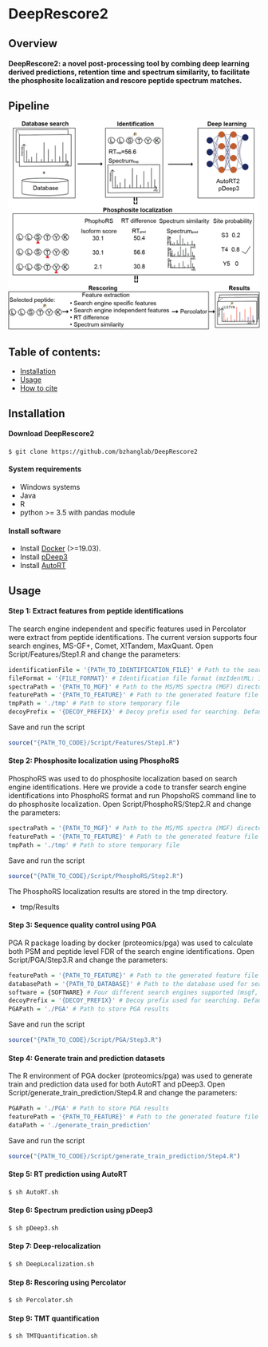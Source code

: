 # DeepRescore2

## Overview

#### DeepRescore2: a novel post-processing tool by combing deep learning derived predictions, retention time and spectrum similarity, to facilitate the phosphosite localization and rescore peptide spectrum matches. 


## Pipeline

![DeepRescore2 pipeline](Images/Figure1.png)

## Table of contents:

- [Installation](#installation)
- [Usage](#Usage)
- [How to cite](#how-to-cite)

## Installation

#### Download DeepRescore2

```shell
$ git clone https://github.com/bzhanglab/DeepRescore2
```

#### System requirements

* Windows systems
* Java
* R
* python >= 3.5 with pandas module

#### Install software

* Install [Docker](https://docs.docker.com/install/) (>=19.03).
* Install [pDeep3](https://github.com/pFindStudio/pDeep3)
* Install [AutoRT](https://github.com/bzhanglab/AutoRT)

## Usage
#### Step 1: Extract features from peptide identifications

The search engine independent and specific features used in Percolator were extract from peptide identifications. The current version supports four search engines, MS-GF+, Comet, X!Tandem, MaxQuant.
Open Script/Features/Step1.R and change the parameters:

```R
identificationFile = '{PATH_TO_IDENTIFICATION_FILE}' # Path to the search engine identification file
fileFormat = '{FILE_FORMAT}' # Identification file format (mzIdentML: 1, pepXML: 2, proBAM: 3, txt: 4, maxQuant: 5, TIC: 6)
spectraPath = '{PATH_TO_MGF}' # Path to the MS/MS spectra (MGF) directory
featurePath = '{PATH_TO_FEATURE}' # Path to the generated feature file
tmpPath = './tmp' # Path to store temporary file
decoyPrefix = '{DECOY_PREFIX}' # Decoy prefix used for searching. Default is XXX_
```
Save and run the script
```R
source("{PATH_TO_CODE}/Script/Features/Step1.R")
```

#### Step 2: Phosphosite localization using PhosphoRS
PhosphoRS was used to do phosphosite localization based on search engine identifications. Here we provide a code to transfer search engine identifications into PhosphoRS format and run PhopshoRS command line to do phosphosite localization.
Open Script/PhosphoRS/Step2.R and change the parameters:

```R
spectraPath = '{PATH_TO_MGF}' # Path to the MS/MS spectra (MGF) directory
featurePath = '{PATH_TO_FEATURE}' # Path to the generated feature file
tmpPath = './tmp' # Path to store temporary file
```
Save and run the script
```R
source("{PATH_TO_CODE}/Script/PhosphoRS/Step2.R")
```

The PhosphoRS localization results are stored in the tmp directory.
* tmp/Results

#### Step 3: Sequence quality control using PGA
PGA R package loading by docker (proteomics/pga) was used to calculate both PSM and peptide level FDR of the search engine identifications.
Open Script/PGA/Step3.R and change the parameters:

```R
featurePath = '{PATH_TO_FEATURE}' # Path to the generated feature file
databasePath = '{PATH_TO_DATABASE}' # Path to the database used for searching
software = {SOFTWARE} # Four different search engines supported (msgf, comet, xtandem, maxquant)
decoyPrefix = '{DECOY_PREFIX}' # Decoy prefix used for searching. Default is XXX_
PGAPath = './PGA' # Path to store PGA results
```
Save and run the script
```R
source("{PATH_TO_CODE}/Script/PGA/Step3.R")
```

#### Step 4: Generate train and prediction datasets
The R environment of PGA docker (proteomics/pga) was used to generate train and prediction data used for both AutoRT and pDeep3.
Open Script/generate_train_prediction/Step4.R and change the parameters:

```R
PGAPath = './PGA' # Path to store PGA results
featurePath = '{PATH_TO_FEATURE}' # Path to the generated feature file
dataPath = './generate_train_prediction'
```

Save and run the script
```R
source("{PATH_TO_CODE}/Script/generate_train_prediction/Step4.R")
```

#### Step 5: RT prediction using AutoRT

```sh
$ sh AutoRT.sh
```

#### Step 6: Spectrum prediction using pDeep3

```sh
$ sh pDeep3.sh
```

#### Step 7: Deep-relocalization

```sh
$ sh DeepLocalization.sh
```

#### Step 8: Rescoring using Percolator

```sh
$ sh Percolator.sh
```

#### Step 9: TMT quantification

```sh
$ sh TMTQuantification.sh
```
